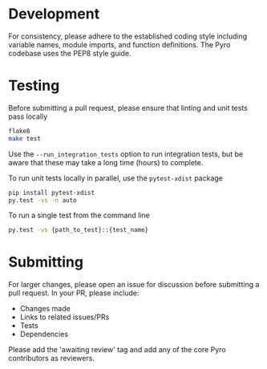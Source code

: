 # Development
For consistency, please adhere to the established coding style including variable names, module imports, and function definitions.  The Pyro codebase uses the PEP8 style guide.

# Testing

Before submitting a pull request, please ensure that linting and unit tests pass locally
```sh
flake8
make test
```
Use the `--run_integration_tests` option to run integration tests, but be aware that these may take a long time (hours) to complete. 

To run unit tests locally in parallel, use the `pytest-xdist` package
```sh
pip install pytest-xdist
py.test -vs -n auto
```

To run a single test from the command line
```sh
py.test -vs {path_to_test}::{test_name}
```

# Submitting
For larger changes, please open an issue for discussion before submitting a pull request.  In your PR, please include:
- Changes made
- Links to related issues/PRs
- Tests
- Dependencies

Please add the 'awaiting review' tag and add any of the core Pyro contributors as reviewers.
